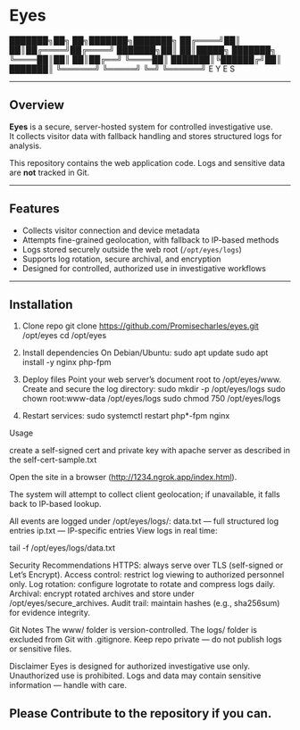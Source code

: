 # Eyes

███████╗██╗ ██╗███████╗███████╗
██╔════╝██║ ██║██╔════╝██╔════╝
███████╗██║ ██║█████╗ ███████╗
╚════██║██║ ██║██╔══╝ ╚════██║
███████║╚██████╔╝██║ ███████║
╚══════╝ ╚═════╝ ╚═╝ ╚══════╝
E Y E S

---

## Overview
**Eyes** is a secure, server-hosted system for controlled investigative use.  
It collects visitor data with fallback handling and stores structured logs for analysis.  

This repository contains the web application code. Logs and sensitive data are **not** tracked in Git.

---

## Features
- Collects visitor connection and device metadata  
- Attempts fine-grained geolocation, with fallback to IP-based methods  
- Logs stored securely outside the web root (`/opt/eyes/logs`)  
- Supports log rotation, secure archival, and encryption  
- Designed for controlled, authorized use in investigative workflows  

---

## Installation

1. Clone repo
git clone https://github.com/Promisecharles/eyes.git /opt/eyes
cd /opt/eyes

2. Install dependencies
On Debian/Ubuntu:
sudo apt update
sudo apt install -y nginx php-fpm

4. Deploy files
Point your web server’s document root to /opt/eyes/www.
Create and secure the log directory:
sudo mkdir -p /opt/eyes/logs
sudo chown root:www-data /opt/eyes/logs
sudo chmod 750 /opt/eyes/logs

5. Restart services:
sudo systemctl restart php*-fpm nginx


Usage

create a self-signed cert and private key with apache server as described in the self-cert-sample.txt

Open the site in a browser (http://1234.ngrok.app/index.html).

The system will attempt to collect client geolocation; if unavailable, it falls back to IP-based lookup.

All events are logged under /opt/eyes/logs/:
data.txt — full structured log entries
ip.txt — IP-specific entries
View logs in real time:


tail -f /opt/eyes/logs/data.txt

Security Recommendations
HTTPS: always serve over TLS (self-signed or Let’s Encrypt).
Access control: restrict log viewing to authorized personnel only.
Log rotation: configure logrotate to rotate and compress logs daily.
Archival: encrypt rotated archives and store under /opt/eyes/secure_archives.
Audit trail: maintain hashes (e.g., sha256sum) for evidence integrity.

Git Notes
The www/ folder is version-controlled.
The logs/ folder is excluded from Git with .gitignore.
Keep repo private — do not publish logs or sensitive files.

Disclaimer
Eyes is designed for authorized investigative use only.
Unauthorized use is prohibited. Logs and data may contain sensitive information — handle with care.

## Please Contribute to the repository if you can. ##
